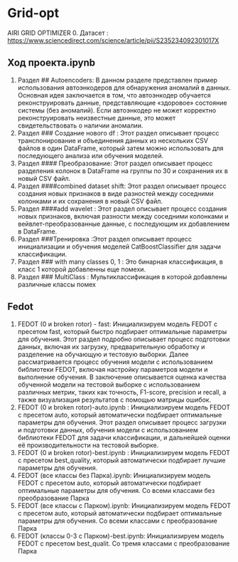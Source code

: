 # Grid-opt
AIRI GRID OPTIMIZER
0. Датасет : https://www.sciencedirect.com/science/article/pii/S235234092301017X
## Ход проекта.ipynb
1. Раздел ## Autoencoders: В данном разделе представлен пример использования автоэнкодеров для обнаружения аномалий в данных. Основная идея заключается в том, что автоэнкодер обучается реконструировать данные, представляющие «здоровое» состояние системы (без аномалий). Если автоэнкодер не может корректно реконструировать неизвестные данные, это может свидетельствовать о наличии аномалии.
2. Раздел ### Создание нового df : Этот раздел описывает процесс транспонирование и  объединения данных из нескольких CSV файлов в один DataFrame, который затем можно использовать для последующего анализа или обучения моделей.
3. Раздел #### Преобразование: Этот раздел описывает процесс разделения колонок в DataFrame на группы по 30 и сохранения их в новый CSV файл.
4. Раздел ####combined dataset shift: Этот раздел описывает процесс создания новых признаков в виде разностей между соседними колонками и их сохранения в новый CSV файл.
5. Раздел ####add wavelet : Этот раздел описывает процесс создания новых признаков, включая разности между соседними колонками и вейвлет-преобразованные данные, с последующим их добавлением в DataFrame.
6. Раздел ###Тренировка :Этот раздел описывает процесс инициализации и обучения моделей CatBoostClassifier для задачи классификации.
7. Раздел ### with many classes 0, 1 : Это бинарная классификация, в класс 1 которой добавленны еще помехи.
8. Раздел ### MultiClass  : Мультиклассификация в которой добавлены различные классы помех
## Fedot
1. FEDOT (0 и broken rotor) - fast: Инициализируем модель FEDOT с пресетом fast, который быстро подбирает оптимальные параметры для обучения. Этот раздел подробно описывает процесс подготовки данных, включая их загрузку, предварительную обработку и разделение на обучающую и тестовую выборки. Далее рассматривается процесс обучения модели с использованием библиотеки FEDOT, включая настройку параметров модели и выполнение обучения. В заключение описывается оценка качества обученной модели на тестовой выборке с использованием различных метрик, таких как точность, F1-score, precision и recall, а также визуализация результатов с помощью матрицы ошибок.
2. FEDOT (0 и broken rotor)-auto.ipynb : Инициализируем модель FEDOT с пресетом auto, который автоматически подбирает оптимальные параметры для обучения. Этот раздел описывает процесс загрузки и подготовки данных, обучения модели с использованием библиотеки FEDOT для задачи классификации, и дальнейшей оценки её производительности на тестовой выборке.
3. FEDOT (0 и broken rotor)-best.ipynb : Инициализируем модель FEDOT с пресетом best_quality, который автоматически подбирает лучшие параметры для обучения.
4. FEDOT (все классы без Парка).ipynb:  Инициализируем модель FEDOT с пресетом auto, который автоматически подбирает оптимальные параметры для обучения. Со всеми классами без преобразование Парка
5. FEDOT (все классы с Парком).ipynb:  Инициализируем модель FEDOT с пресетом auto, который автоматически подбирает оптимальные параметры для обучения. Со всеми классами с преобразование Парка
6. FEDOT (классы 0-3 c Парком)-best.ipynb: Инициализируем модель FEDOT с пресетом best_qualit. Со тремя классами с преобразование Парка
